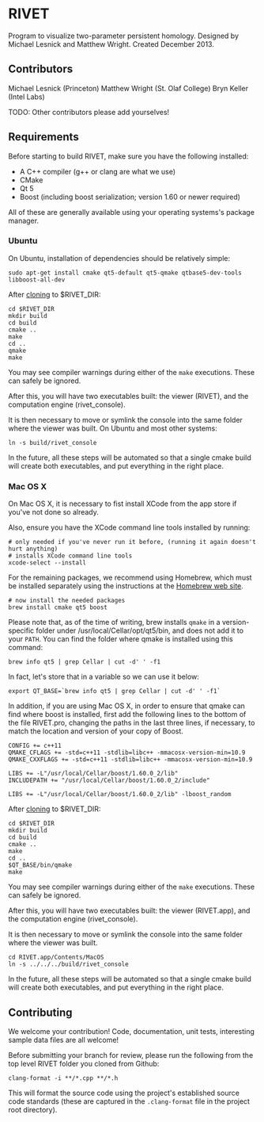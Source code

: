 # RIVET

Program to visualize two-parameter persistent homology. 
Designed by Michael Lesnick and Matthew Wright. 
Created December 2013.  

## Contributors
Michael Lesnick (Princeton)
Matthew Wright (St. Olaf College)
Bryn Keller (Intel Labs)

TODO: Other contributors please add yourselves!

## Requirements

Before starting to build RIVET, make sure you have the following installed:
 
* A C++ compiler (g++ or clang are what we use)
* CMake
* Qt 5
* Boost (including boost serialization; version 1.60 or newer required)

All of these are generally available using your operating systems's package
manager.

### Ubuntu

On Ubuntu, installation of dependencies should be relatively simple:

    sudo apt-get install cmake qt5-default qt5-qmake qtbase5-dev-tools libboost-all-dev
    
After <a href="https://help.github.com/articles/cloning-a-repository/" target="_blank">cloning</a> to $RIVET_DIR:

    cd $RIVET_DIR
    mkdir build
    cd build
    cmake ..
    make
    cd .. 
    qmake 
    make
    

You may see compiler warnings during either of the `make` executions.
These can safely be ignored. 

After this, you will have two executables built: the viewer (RIVET), 
and the computation engine (rivet_console).

It is then necessary to move or symlink the console into the same folder
where the viewer was built. On Ubuntu and most other systems:

    ln -s build/rivet_console
    
In the future, all these steps will be automated so that a single cmake
build will create both executables, and put everything in the right place.
     
### Mac OS X
On Mac OS X, it is necessary to fist install XCode from the app store if you've not done so already.

Also, ensure you have the XCode command line tools installed by running:

    # only needed if you've never run it before, (running it again doesn't hurt anything)
    # installs XCode command line tools
    xcode-select --install
    
For the remaining packages, we recommend using Homebrew, which must be 
installed separately using the instructions at the [Homebrew web site](http://brew.sh/).
    
    # now install the needed packages 
    brew install cmake qt5 boost

Please note that, as of the time of writing, brew installs `qmake` in a version-specific folder under 
/usr/local/Cellar/opt/qt5/bin, and does not add it to your `PATH`. You can find
the folder where qmake is installed using this command:

    brew info qt5 | grep Cellar | cut -d' ' -f1

In fact, let's store that in a variable so we can use it below:
    
    export QT_BASE=`brew info qt5 | grep Cellar | cut -d' ' -f1`

In addition, if you are using Mac OS X, in order to ensure that qmake can find where boost is installed, 
first add the following lines to the bottom of the file RIVET.pro, changing the paths in the last three lines, 
if necessary, to match the location and version of your copy of Boost.  

    CONFIG += c++11
    QMAKE_CFLAGS += -std=c++11 -stdlib=libc++ -mmacosx-version-min=10.9
    QMAKE_CXXFLAGS += -std=c++11 -stdlib=libc++ -mmacosx-version-min=10.9

    LIBS += -L"/usr/local/Cellar/boost/1.60.0_2/lib"
    INCLUDEPATH += "/usr/local/Cellar/boost/1.60.0_2/include"

    LIBS += -L"/usr/local/Cellar/boost/1.60.0_2/lib" -lboost_random

After <a href="https://help.github.com/articles/cloning-a-repository/" target="_blank">cloning</a> to $RIVET_DIR:

    cd $RIVET_DIR
    mkdir build
    cd build
    cmake ..
    make
    cd .. 
    $QT_BASE/bin/qmake
    make
    

You may see compiler warnings during either of the `make` executions.
These can safely be ignored. 

After this, you will have two executables built: the viewer (RIVET.app),
and the computation engine (rivet_console).

It is then necessary to move or symlink the console into the same folder
where the viewer was built. 

    cd RIVET.app/Contents/MacOS
    ln -s ../../../build/rivet_console
    
In the future, all these steps will be automated so that a single cmake
build will create both executables, and put everything in the right place.
     
## Contributing
    
We welcome your contribution! Code, documentation, unit tests, 
interesting sample data files are all welcome!

Before submitting your branch for review, please run the following from the
top level RIVET folder you cloned from Github:

```
clang-format -i **/*.cpp **/*.h
```

This will format the source code using the project's established source
code standards (these are captured in the `.clang-format` file in the
project root directory).
